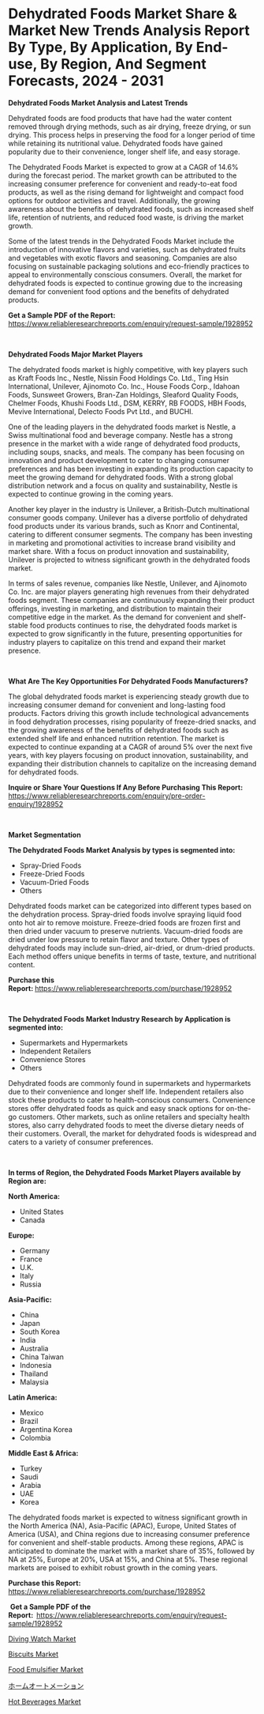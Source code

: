 <p><h1>Dehydrated Foods Market Share & Market New Trends Analysis Report By Type, By Application, By End-use, By Region, And Segment Forecasts, 2024 - 2031</h1></p><p><strong>Dehydrated Foods Market Analysis and Latest Trends</strong></p>
<p><p>Dehydrated foods are food products that have had the water content removed through drying methods, such as air drying, freeze drying, or sun drying. This process helps in preserving the food for a longer period of time while retaining its nutritional value. Dehydrated foods have gained popularity due to their convenience, longer shelf life, and easy storage.</p><p>The Dehydrated Foods Market is expected to grow at a CAGR of 14.6% during the forecast period. The market growth can be attributed to the increasing consumer preference for convenient and ready-to-eat food products, as well as the rising demand for lightweight and compact food options for outdoor activities and travel. Additionally, the growing awareness about the benefits of dehydrated foods, such as increased shelf life, retention of nutrients, and reduced food waste, is driving the market growth.</p><p>Some of the latest trends in the Dehydrated Foods Market include the introduction of innovative flavors and varieties, such as dehydrated fruits and vegetables with exotic flavors and seasoning. Companies are also focusing on sustainable packaging solutions and eco-friendly practices to appeal to environmentally conscious consumers. Overall, the market for dehydrated foods is expected to continue growing due to the increasing demand for convenient food options and the benefits of dehydrated products.</p></p>
<p><strong>Get a Sample PDF of the Report:&nbsp;</strong> <a href="https://www.reliableresearchreports.com/enquiry/request-sample/1928952">https://www.reliableresearchreports.com/enquiry/request-sample/1928952</a></p>
<p>&nbsp;</p>
<p><strong>Dehydrated Foods Major Market Players</strong></p>
<p><p>The dehydrated foods market is highly competitive, with key players such as Kraft Foods Inc., Nestle, Nissin Food Holdings Co. Ltd., Ting Hsin International, Unilever, Ajinomoto Co. Inc., House Foods Corp., Idahoan Foods, Sunsweet Growers, Bran-Zan Holdings, Sleaford Quality Foods, Chelmer Foods, Khushi Foods Ltd., DSM, KERRY, RB FOODS, HBH Foods, Mevive International, Delecto Foods Pvt Ltd., and BUCHI.</p><p>One of the leading players in the dehydrated foods market is Nestle, a Swiss multinational food and beverage company. Nestle has a strong presence in the market with a wide range of dehydrated food products, including soups, snacks, and meals. The company has been focusing on innovation and product development to cater to changing consumer preferences and has been investing in expanding its production capacity to meet the growing demand for dehydrated foods. With a strong global distribution network and a focus on quality and sustainability, Nestle is expected to continue growing in the coming years.</p><p>Another key player in the industry is Unilever, a British-Dutch multinational consumer goods company. Unilever has a diverse portfolio of dehydrated food products under its various brands, such as Knorr and Continental, catering to different consumer segments. The company has been investing in marketing and promotional activities to increase brand visibility and market share. With a focus on product innovation and sustainability, Unilever is projected to witness significant growth in the dehydrated foods market.</p><p>In terms of sales revenue, companies like Nestle, Unilever, and Ajinomoto Co. Inc. are major players generating high revenues from their dehydrated foods segment. These companies are continuously expanding their product offerings, investing in marketing, and distribution to maintain their competitive edge in the market. As the demand for convenient and shelf-stable food products continues to rise, the dehydrated foods market is expected to grow significantly in the future, presenting opportunities for industry players to capitalize on this trend and expand their market presence.</p></p>
<p>&nbsp;</p>
<p><strong>What Are The Key Opportunities For Dehydrated Foods Manufacturers?</strong></p>
<p><p>The global dehydrated foods market is experiencing steady growth due to increasing consumer demand for convenient and long-lasting food products. Factors driving this growth include technological advancements in food dehydration processes, rising popularity of freeze-dried snacks, and the growing awareness of the benefits of dehydrated foods such as extended shelf life and enhanced nutrition retention. The market is expected to continue expanding at a CAGR of around 5% over the next five years, with key players focusing on product innovation, sustainability, and expanding their distribution channels to capitalize on the increasing demand for dehydrated foods.</p></p>
<p><strong>Inquire or Share Your Questions If Any Before Purchasing This Report:</strong> <a href="https://www.reliableresearchreports.com/enquiry/pre-order-enquiry/1928952">https://www.reliableresearchreports.com/enquiry/pre-order-enquiry/1928952</a></p>
<p>&nbsp;</p>
<p><strong>Market Segmentation</strong></p>
<p><strong>The Dehydrated Foods Market Analysis by types is segmented into:</strong></p>
<p><ul><li>Spray-Dried Foods</li><li>Freeze-Dried Foods</li><li>Vacuum-Dried Foods</li><li>Others</li></ul></p>
<p><p>Dehydrated foods market can be categorized into different types based on the dehydration process. Spray-dried foods involve spraying liquid food onto hot air to remove moisture. Freeze-dried foods are frozen first and then dried under vacuum to preserve nutrients. Vacuum-dried foods are dried under low pressure to retain flavor and texture. Other types of dehydrated foods may include sun-dried, air-dried, or drum-dried products. Each method offers unique benefits in terms of taste, texture, and nutritional content.</p></p>
<p><strong>Purchase this Report:&nbsp;</strong><a href="https://www.reliableresearchreports.com/purchase/1928952">https://www.reliableresearchreports.com/purchase/1928952</a></p>
<p>&nbsp;</p>
<p><strong>The Dehydrated Foods Market Industry Research by Application is segmented into:</strong></p>
<p><ul><li>Supermarkets and Hypermarkets</li><li>Independent Retailers</li><li>Convenience Stores</li><li>Others</li></ul></p>
<p><p>Dehydrated foods are commonly found in supermarkets and hypermarkets due to their convenience and longer shelf life. Independent retailers also stock these products to cater to health-conscious consumers. Convenience stores offer dehydrated foods as quick and easy snack options for on-the-go customers. Other markets, such as online retailers and specialty health stores, also carry dehydrated foods to meet the diverse dietary needs of their customers. Overall, the market for dehydrated foods is widespread and caters to a variety of consumer preferences.</p></p>
<p>&nbsp;</p>
<p><strong>In terms of Region, the Dehydrated Foods Market Players available by Region are:</strong></p>
<p>
    <p> <strong> North America: </strong>
        <ul>
            <li>United States</li>
            <li>Canada</li>
        </ul>
        </p> 
    <p> <strong> Europe: </strong>
        <ul>
            <li>Germany</li>
            <li>France</li>
            <li>U.K.</li>
            <li>Italy</li>
            <li>Russia</li>
        </ul>
        </p> 
    <p> <strong> Asia-Pacific: </strong>
        <ul>
            <li>China</li>
            <li>Japan</li>
            <li>South Korea</li>
            <li>India</li>
            <li>Australia</li>
            <li>China Taiwan</li>
            <li>Indonesia</li>
            <li>Thailand</li>
            <li>Malaysia</li>
        </ul>
        </p> 
    <p> <strong> Latin America: </strong>
        <ul>
            <li>Mexico</li>
            <li>Brazil</li>
            <li>Argentina Korea</li>
            <li>Colombia</li>
        </ul>
        </p> 
    <p> <strong> Middle East & Africa: </strong>
        <ul>
            <li>Turkey</li>
            <li>Saudi</li>
            <li>Arabia</li>
            <li>UAE</li>
            <li>Korea</li>
        </ul>
    </p>
    </p>
<p><p>The dehydrated foods market is expected to witness significant growth in the North America (NA), Asia-Pacific (APAC), Europe, United States of America (USA), and China regions due to increasing consumer preference for convenient and shelf-stable products. Among these regions, APAC is anticipated to dominate the market with a market share of 35%, followed by NA at 25%, Europe at 20%, USA at 15%, and China at 5%. These regional markets are poised to exhibit robust growth in the coming years.</p></p>
<p><strong>Purchase this Report: </strong><a href="https://www.reliableresearchreports.com/purchase/1928952">https://www.reliableresearchreports.com/purchase/1928952</a></p>
<p>&nbsp;<strong>Get a Sample PDF of the Report:&nbsp;&nbsp;</strong><a href="https://www.reliableresearchreports.com/enquiry/request-sample/1928952">https://www.reliableresearchreports.com/enquiry/request-sample/1928952</a></p>
<p><strong></strong></p>
<p><p><a href="https://picayune-night-cbd.notion.site/Diving-Watch-Market-Dynamics-2024-2031-Also-about-Its-Market-Trends-Projections-and-Opportunities-108a01270f254c47a729874de33d406a">Diving Watch Market</a></p><p><a href="https://github.com/guneycigdem35/Market-Research-Report-List-2/blob/main/biscuits-market.md">Biscuits Market</a></p><p><a href="https://issuu.com/reportprime-2/docs/food-emulsifier-market-size-2030.pptx">Food Emulsifier Market</a></p><p><a href="https://github.com/ihabdkwlxs948/Market-Research-Report-List-1/blob/main/1778872185110.md">ホームオートメーション</a></p><p><a href="https://github.com/biheemgalvinlouises6hokrh3h/Market-Research-Report-List-1/blob/main/hot-beverages-market.md">Hot Beverages Market</a></p></p>